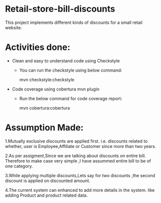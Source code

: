 # Retail-store-bill-discounts
This project implements different kinds of discounts for a small retail website.

# Activities done:
- Clean and easy to understand code using Checkstyle

	- You can run the checkstyle using below command:
	
    	mvn checkstyle:checkstyle

- Code coverage using cobertura mvn plugin

	- Run the below  command for code coverage report:

		mvn cobertura:cobertura 

# Assumption Made:
1.Mutually exclusive discounts are applied first.
	i.e. discounts related to whether, user is Employee,Affiliate or Customer since more than two years.

2.As per assigment,Since we are talking about discounts on entire bill.
	Therefore to make case very simple ,I have assummed entire bill to be of one category.

3.While applying multiple discounts,Lets say for two discounts ,the second discount is applied on discounted amount.

4.The current system can enhanced to add more details in the system. like adding Product and product related data.
